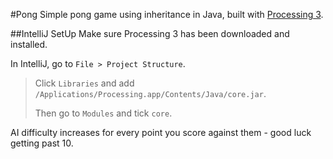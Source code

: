 #Pong
Simple pong game using inheritance in Java, built with [Processing 3](https://www.processing.org/download/).


##IntelliJ SetUp
Make sure Processing 3 has been downloaded and installed.

In IntelliJ, go to `File > Project Structure`.

> Click `Libraries` and add `/Applications/Processing.app/Contents/Java/core.jar`.
>
> Then go to `Modules` and tick `core`.

AI difficulty increases for every point you score against them - good luck getting past 10.